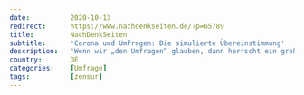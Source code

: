 ```yaml
---
date:          2020-10-13
redirect:      https://www.nachdenkseiten.de/?p=65789
title:         NachDenkSeiten
subtitle:      'Corona und Umfragen: Die simulierte Übereinstimmung'
description:   'Wenn wir „den Umfragen“ glauben, dann herrscht ein großer Konsens: „Mehrheit der Deutschen mit Corona-Maßnahmen einverstanden“ heißt es, oder: „Mehrheit befürchtet zweite Corona-Welle“. Jetzt bescheinigt eine Umfrage auch den Medien: „Mehr Menschen halten Medien in Deutschland für glaubwürdig“. Aber: Wie weit ist diesen Umfragen zu glauben? Darf die Demoskopie die Demokratie ersetzen? Profitie ...'
country:       DE
categories:    [Umfrage]
tags:          [zensur]
---
```


